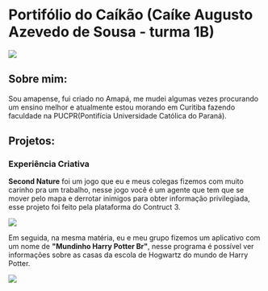 # Portifólio do Caíkão (Caíke Augusto Azevedo de Sousa - turma 1B)
<img src="https://i.imgur.com/9qqE2dD.jpg">

## Sobre mim:
Sou amapense, fui criado no Amapá, me mudei algumas vezes procurando um ensino melhor e atualmente estou morando em Curitiba fazendo faculdade na PUCPR(Pontifícia Universidade Católica do Paraná).

## Projetos:
### Experiência Criativa
**Second Nature** foi um jogo que eu e meus colegas fizemos com muito carinho pra um trabalho, nesse jogo você é um agente que tem que se mover pelo mapa e derrotar inimigos para obter informação privilegiada, esse projeto foi feito pela plataforma do Contruct 3.

<img src="https://cdn.discordapp.com/attachments/979097380756525066/987768367337324614/WhatsApp_Image_2022-06-17_at_22.22.44.jpeg">

Em seguida, na mesma matéria, eu e meu grupo fizemos um aplicativo com um nome de **"Mundinho Harry Potter Br"**, nesse programa é possível ver informações sobre as casas da escola de Hogwartz do mundo de Harry Potter.

<img src="https://cdn.discordapp.com/attachments/979097380756525066/987769647753482270/WhatsApp_Image_2022-06-18_at_14.23.17.jpeg">

